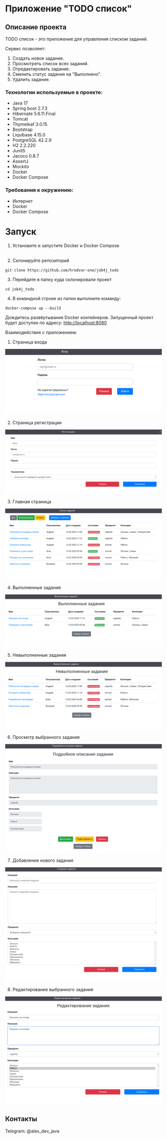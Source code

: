 # Приложение "TODO список"

## Описание проекта

TODO список - это приложение для управления списком заданий.</br>

Сервис позволяет:
1. Создать новое задание.
2. Просмотреть список всех заданий.
3. Отредактировать задание.
4. Сменить статус задания на "Выполнено".
5. Удалить задание.

### Технологии используемые в проекте:
- Java 17
- Spring boot 2.7.3
- Hibernate 5.6.11.Final
- Tomcat
- Thymeleaf 3.0.15
- Bootstrap
- Liquibase 4.15.0
- PostgreSQL 42.2.9
- H2 2.2.220
- Junit5
- Jacoco 0.8.7
- AssertJ
- Mockito
- Docker
- Docker Compose

### Требования к окружению:
- Интернет
- Docker
- Docker Compose

# Запуск

1. Установите и запустите Docker и Docker Compose<br><br>

2. Склонируйте репозиторий
```
git clone https://github.com/hrodvar-one/job4j_todo
```

3. Перейдите в папку куда склонировали проект
```
cd job4j_todo
```

4. В командной строке из папки выполните команду:
```
docker-compose up --build
```
Дождитесь развёртывания Docker контейнеров.
Запущенный проект будет доступен по адресу: [http://localhost:8080](http://localhost:8080)

Взаимодействие с приложением:

1. Страница входа

![Страница входа](screenshots/login_page.png)

2. Страница регистрации

![Страница регистрации](screenshots/registration_page.png)

3. Главная страница

![Главная страница](screenshots/list_page.png)

4. Выполненные задания

![Выполненные задания](screenshots/completed_task_page.png)

5. Невыполненные задания

![Невыполненные задания](screenshots/uncompleted_task_page.png)

6. Просмотр выбранного задания

![Просмотр выбранного задания](screenshots/preview_task_page.png)

7. Добавление нового задания

![Добавление нового задания](screenshots/add_task_page.png)

8. Редактирование выбранного задания

![Редактирование выбранного задания](screenshots/edit_task_page.png)

## Контакты

Telegram: @alex_dev_java